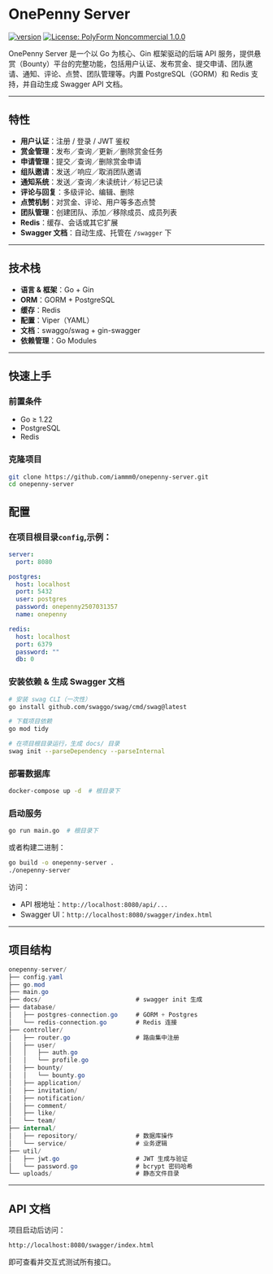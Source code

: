 # OnePenny Server

[![version](https://img.shields.io/badge/version-v0.1.0-blue.svg)](https://github.com/iammm0/geekreward-server/releases/tag/v0.1.0)
[![License: PolyForm Noncommercial 1.0.0](https://img.shields.io/badge/License-PolyForm_Noncommercial_1.0.0-blue.svg)](LICENSE.md)

OnePenny Server 是一个以 Go 为核心、Gin 框架驱动的后端 API 服务，提供悬赏（Bounty）平台的完整功能，包括用户认证、发布赏金、提交申请、团队邀请、通知、评论、点赞、团队管理等。内置 PostgreSQL（GORM）和 Redis 支持，并自动生成 Swagger API 文档。

---

## 特性

- **用户认证**：注册 / 登录 / JWT 鉴权
- **赏金管理**：发布／查询／更新／删除赏金任务
- **申请管理**：提交／查询／删除赏金申请
- **组队邀请**：发送／响应／取消团队邀请
- **通知系统**：发送／查询／未读统计／标记已读
- **评论与回复**：多级评论、编辑、删除
- **点赞机制**：对赏金、评论、用户等多态点赞
- **团队管理**：创建团队、添加／移除成员、成员列表
- **Redis**：缓存、会话或其它扩展
- **Swagger 文档**：自动生成、托管在 `/swagger` 下

---

## 技术栈

- **语言 & 框架**：Go + Gin
- **ORM**：GORM + PostgreSQL
- **缓存**：Redis
- **配置**：Viper（YAML）
- **文档**：swaggo/swag + gin-swagger
- **依赖管理**：Go Modules

---

## 快速上手

### 前置条件

- Go ≥ 1.22
- PostgreSQL
- Redis

### 克隆项目

```bash
git clone https://github.com/iammm0/onepenny-server.git
cd onepenny-server
```

## 配置
### 在项目根目录`config`,示例：

```yaml
server:
  port: 8080

postgres:
  host: localhost
  port: 5432
  user: postgres
  password: onepenny2507031357
  name: onepenny

redis:
  host: localhost
  port: 6379
  password: ""
  db: 0
```

### 安装依赖 & 生成 Swagger 文档

```bash
# 安装 swag CLI（一次性）
go install github.com/swaggo/swag/cmd/swag@latest

# 下载项目依赖
go mod tidy

# 在项目根目录运行，生成 docs/ 目录
swag init --parseDependency --parseInternal
```

### 部署数据库

```bash
docker-compose up -d  # 根目录下
```

### 启动服务

```bash
go run main.go  # 根目录下
```

或者构建二进制：

```bash
go build -o onepenny-server .  
./onepenny-server
```



访问：

- API 根地址：`http://localhost:8080/api/...`
- Swagger UI：`http://localhost:8080/swagger/index.html`

------

## 项目结构

```csharp
onepenny-server/
├── config.yaml
├── go.mod
├── main.go
├── docs/                          # swagger init 生成
├── database/
│   ├── postgres-connection.go     # GORM + Postgres
│   └── redis-connection.go        # Redis 连接
├── controller/
│   ├── router.go                  # 路由集中注册
│   ├── user/
│   │   ├── auth.go
│   │   └── profile.go
│   ├── bounty/
│   │   └── bounty.go
│   ├── application/
│   ├── invitation/
│   ├── notification/
│   ├── comment/
│   ├── like/
│   └── team/
├── internal/
│   ├── repository/                # 数据库操作
│   └── service/                   # 业务逻辑
├── util/
│   ├── jwt.go                     # JWT 生成与验证
│   └── password.go                # bcrypt 密码哈希
└── uploads/                       # 静态文件目录
```

------

## API 文档

项目启动后访问：

```bash
http://localhost:8080/swagger/index.html
```

即可查看并交互式测试所有接口。

